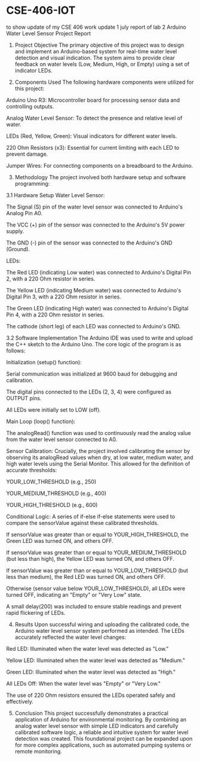 # CSE-406-IOT
to show update of my CSE 406 work update
1 july report of lab 2 
Arduino Water Level Sensor Project Report
1. Project Objective
The primary objective of this project was to design and implement an Arduino-based system for real-time water level detection and visual indication. The system aims to provide clear feedback on water levels (Low, Medium, High, or Empty) using a set of indicator LEDs.

2. Components Used
The following hardware components were utilized for this project:

Arduino Uno R3: Microcontroller board for processing sensor data and controlling outputs.

Analog Water Level Sensor: To detect the presence and relative level of water.

LEDs (Red, Yellow, Green): Visual indicators for different water levels.

220 Ohm Resistors (x3): Essential for current limiting with each LED to prevent damage.

Jumper Wires: For connecting components on a breadboard to the Arduino.

3. Methodology
The project involved both hardware setup and software programming:

3.1 Hardware Setup
Water Level Sensor:

The Signal (S) pin of the water level sensor was connected to Arduino's Analog Pin A0.

The VCC (+) pin of the sensor was connected to the Arduino's 5V power supply.

The GND (-) pin of the sensor was connected to the Arduino's GND (Ground).

LEDs:

The Red LED (indicating Low water) was connected to Arduino's Digital Pin 2, with a 220 Ohm resistor in series.

The Yellow LED (indicating Medium water) was connected to Arduino's Digital Pin 3, with a 220 Ohm resistor in series.

The Green LED (indicating High water) was connected to Arduino's Digital Pin 4, with a 220 Ohm resistor in series.

The cathode (short leg) of each LED was connected to Arduino's GND.

3.2 Software Implementation
The Arduino IDE was used to write and upload the C++ sketch to the Arduino Uno. The core logic of the program is as follows:

Initialization (setup() function):

Serial communication was initialized at 9600 baud for debugging and calibration.

The digital pins connected to the LEDs (2, 3, 4) were configured as OUTPUT pins.

All LEDs were initially set to LOW (off).

Main Loop (loop() function):

The analogRead() function was used to continuously read the analog value from the water level sensor connected to A0.

Sensor Calibration: Crucially, the project involved calibrating the sensor by observing its analogRead values when dry, at low water, medium water, and high water levels using the Serial Monitor. This allowed for the definition of accurate thresholds:

YOUR_LOW_THRESHOLD (e.g., 250)

YOUR_MEDIUM_THRESHOLD (e.g., 400)

YOUR_HIGH_THRESHOLD (e.g., 600)

Conditional Logic: A series of if-else if-else statements were used to compare the sensorValue against these calibrated thresholds.

If sensorValue was greater than or equal to YOUR_HIGH_THRESHOLD, the Green LED was turned ON, and others OFF.

If sensorValue was greater than or equal to YOUR_MEDIUM_THRESHOLD (but less than high), the Yellow LED was turned ON, and others OFF.

If sensorValue was greater than or equal to YOUR_LOW_THRESHOLD (but less than medium), the Red LED was turned ON, and others OFF.

Otherwise (sensor value below YOUR_LOW_THRESHOLD), all LEDs were turned OFF, indicating an "Empty" or "Very Low" state.

A small delay(200) was included to ensure stable readings and prevent rapid flickering of LEDs.

4. Results
Upon successful wiring and uploading the calibrated code, the Arduino water level sensor system performed as intended. The LEDs accurately reflected the water level changes:

Red LED: Illuminated when the water level was detected as "Low."

Yellow LED: Illuminated when the water level was detected as "Medium."

Green LED: Illuminated when the water level was detected as "High."

All LEDs Off: When the water level was "Empty" or "Very Low."

The use of 220 Ohm resistors ensured the LEDs operated safely and effectively.

5. Conclusion
This project successfully demonstrates a practical application of Arduino for environmental monitoring. By combining an analog water level sensor with simple LED indicators and carefully calibrated software logic, a reliable and intuitive system for water level detection was created. This foundational project can be expanded upon for more complex applications, such as automated pumping systems or remote monitoring.
